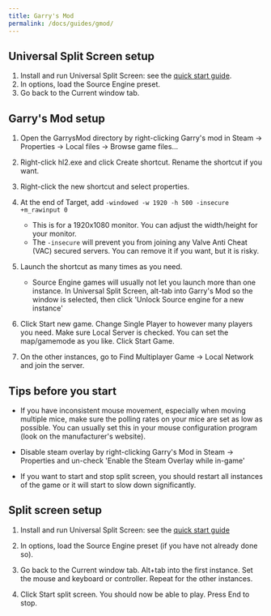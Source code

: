 ```yaml
---
title: Garry's Mod
permalink: /docs/guides/gmod/
---
```


## Universal Split Screen setup
1. Install and run Universal Split Screen: see the [quick start guide](https://universalsplitscreen.github.io/docs/quickstart/).
1. In options, load the Source Engine preset.
1. Go back to the Current window tab.

## Garry's Mod setup
1. Open the GarrysMod directory by right-clicking Garry's mod in Steam -> Properties -> Local files -> Browse game files...

1. Right-click hl2.exe and click Create shortcut. Rename the shortcut if you want.

1. Right-click the new shortcut and select properties.

1. At the end of Target, add `-windowed -w 1920 -h 500 -insecure +m_rawinput 0`
    * This is for a 1920x1080 monitor. You can adjust the width/height for your monitor.
    * The `-insecure` will prevent you from joining any Valve Anti Cheat (VAC) secured servers. You can remove it if you want, but it is risky.

1. Launch the shortcut as many times as you need.
     * Source Engine games will usually not let you launch more than one instance. In Universal Split Screen, alt-tab into Garry's Mod so the window is selected,  then click 'Unlock Source engine for a new instance'

1. Click Start new game. Change Single Player to however many players you need. Make sure Local Server is checked. You can set the map/gamemode as you like. Click Start Game.

1. On the other instances, go to Find Multiplayer Game -> Local Network and join the server.

## Tips before you start
* If you have inconsistent mouse movement, especially when moving multiple mice, make sure the polling rates on your mice are set as low as possible. You can usually set this in your mouse configuration program (look on the manufacturer's website).

* Disable steam overlay by right-clicking Garry's Mod in Steam -> Properties and un-check 'Enable the Steam Overlay while in-game'

* If you want to start and stop split screen, you should restart all instances of the game or it will start to slow down significantly.

## Split screen setup
1. Install and run Universal Split Screen: see the [quick start guide](https://universalsplitscreen.github.io/docs/quickstart/)

1. In options, load the Source Engine preset (if you have not already done so).

1. Go back to the Current window tab. Alt+tab into the first instance. Set the mouse and keyboard or controller. Repeat for the other instances.

1. Click Start split screen. You should now be able to play. Press End to stop.

